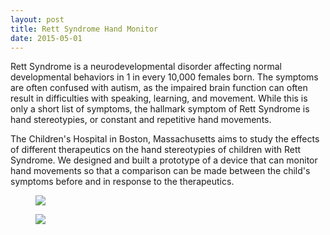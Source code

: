 ```yaml
---
layout: post
title: Rett Syndrome Hand Monitor
date: 2015-05-01
---
```


Rett Syndrome is a neurodevelopmental disorder affecting normal developmental behaviors in 1 in every 10,000 females born. The symptoms are often confused with autism, as the impaired brain function can often result in difficulties with speaking, learning, and movement. While this is only a short list of symptoms, the hallmark symptom of Rett Syndrome is hand stereotypies, or constant and repetitive hand movements.  

The Children's Hospital in Boston, Massachusetts aims to study the effects of different therapeutics on the hand stereotypies of children with Rett Syndrome. We designed and built a prototype of a device that can monitor hand movements so that a comparison can be made between the child's symptoms before and in response to the therapeutics.

<div class="blog-photos">
  <figure class="blog-item">
    <img class="blog-pic" src="https://user-images.githubusercontent.com/16715814/29907751-30a9242c-8dd2-11e7-93db-dad10de47bc9.png">
  </figure>
  <figure class="blog-item">
    <img class="blog-pic" src="https://user-images.githubusercontent.com/16715814/29907755-345e74f0-8dd2-11e7-9693-518bea518103.png">
    </figure>
  </div>
  
